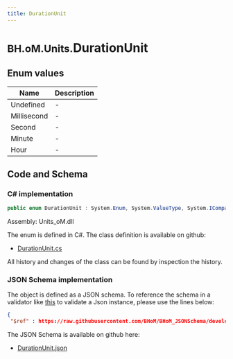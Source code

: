 ```yaml
---
title: DurationUnit
---
```


# <small>BH.oM.Units.</small>**DurationUnit**



## Enum values

| Name            | Description                                                    |
|-----------------|----------------------------------------------------------------|
| Undefined |  -  |
| Millisecond |  -  |
| Second |  -  |
| Minute |  -  |
| Hour |  -  |


## Code and Schema

### C# implementation

``` C# title="C#"
public enum DurationUnit : System.Enum, System.ValueType, System.IComparable, System.ISpanFormattable, System.IFormattable, System.IConvertible
```

Assembly: Units_oM.dll

The enum is defined in C#. The class definition is available on github:

- [DurationUnit.cs](https://github.com/BHoM/Localisation_Toolkit/blob/develop/Units_oM/Enums\DurationUnit.cs)

All history and changes of the class can be found by inspection the history.
### JSON Schema implementation

The object is defined as a JSON schema. To reference the schema in a validator like [this](https://www.jsonschemavalidator.net/) to validate a Json instance, please use the lines below:

``` json title="JSON Schema"
{
 "$ref" : https://raw.githubusercontent.com/BHoM/BHoM_JSONSchema/develop/Units_oM/DurationUnit.json}
```

The JSON Schema is available on github here:

- [DurationUnit.json](https://github.com/BHoM/BHoM_JSONSchema/blob/develop/Units_oM/DurationUnit.json)

